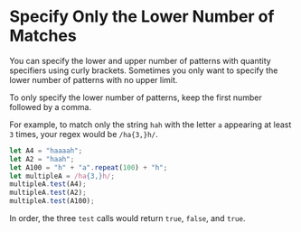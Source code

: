 # Specify Only the Lower Number of Matches
You can specify the lower and upper number of patterns with quantity specifiers using curly brackets. Sometimes you only want to specify the lower number of patterns with no upper limit.

To only specify the lower number of patterns, keep the first number followed by a comma.

For example, to match only the string ```hah``` with the letter ```a``` appearing at least ```3``` times, your regex would be ```/ha{3,}h/```.
```javascript
let A4 = "haaaah";
let A2 = "haah";
let A100 = "h" + "a".repeat(100) + "h";
let multipleA = /ha{3,}h/;
multipleA.test(A4);
multipleA.test(A2);
multipleA.test(A100);
```
In order, the three ```test``` calls would return ```true```, ```false```, and ```true```.
